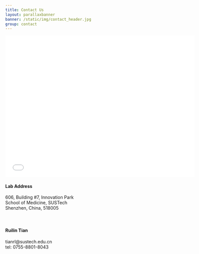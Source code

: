 ```yaml
---
title: Contact Us
layout: parallaxbanner
banner: /static/img/contact_header.jpg
group: contact
---
```

<div class="section">
<div class="row">

<div class="col m9">

  <iframe src="/static/img/sustech_map.jpg" width="600" height="450" frameborder="0" style="border:0" allowfullscreen></iframe>

</div>




<div class="section">
<div class="row">
  

<div class="col m3">
  
  <h4>Lab Address </h4>
  606, Building #7, 
  Innovation Park <br>
  School of Medicine, SUSTech <br>
  Shenzhen, China, 518005<br>
<br>
<br>

  <h4>Ruilin Tian </h4>
  <email>tianrl@sustech.edu.cn</email><br>
  tel: 0755-8801-8043 <br>

  


</div>

</div>
</div>

